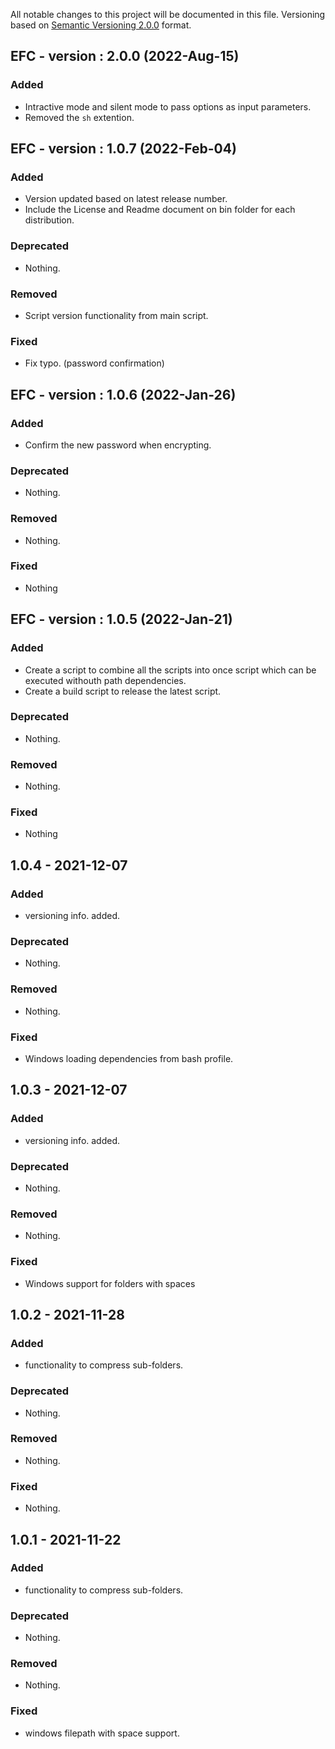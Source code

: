 All notable changes to this project will be documented in this file.
Versioning based on [Semantic Versioning 2.0.0](http://semver.org/) format.

## EFC - version : 2.0.0 (2022-Aug-15)

### Added
- Intractive mode and silent mode to pass options as input parameters.
- Removed the `sh` extention.

## EFC - version : 1.0.7 (2022-Feb-04)

### Added
- Version updated based on latest release number.
- Include the License and Readme document on bin folder for each distribution.

### Deprecated
- Nothing.

### Removed
- Script version functionality from main script.

### Fixed
- Fix typo. (password confirmation)


## EFC - version : 1.0.6 (2022-Jan-26)

### Added
- Confirm the new password when encrypting.

### Deprecated
- Nothing.

### Removed
- Nothing.

### Fixed
- Nothing


## EFC - version : 1.0.5 (2022-Jan-21)

### Added
- Create a script to combine all the scripts into once script which can be executed withouth path dependencies.
- Create a build script to release the latest script.

### Deprecated
- Nothing.

### Removed
- Nothing.

### Fixed
- Nothing


## 1.0.4 - 2021-12-07

### Added
- versioning info. added.

### Deprecated
- Nothing.

### Removed
- Nothing.

### Fixed
- Windows loading dependencies from bash profile.


## 1.0.3 - 2021-12-07

### Added
- versioning info. added.

### Deprecated
- Nothing.

### Removed
- Nothing.

### Fixed
- Windows support for folders with spaces


## 1.0.2 - 2021-11-28

### Added
- functionality to compress sub-folders.

### Deprecated
- Nothing.

### Removed
- Nothing.

### Fixed
- Nothing.


## 1.0.1 - 2021-11-22

### Added
- functionality to compress sub-folders.

### Deprecated
- Nothing.

### Removed
- Nothing.

### Fixed
- windows filepath with space support.